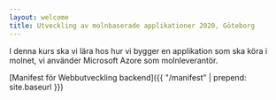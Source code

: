 ```yaml
---
layout: welcome
title: Utveckling av molnbaserade applikationer 2020, Göteborg
---
```


I denna kurs ska vi lära hos hur vi bygger en applikation som ska köra i molnet, vi använder Microsoft Azore som molnleverantör.

[Manifest för Webbutveckling backend]({{ "/manifest" | prepend: site.baseurl }})